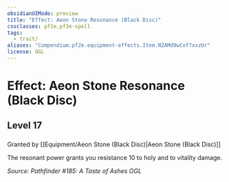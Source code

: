 ```yaml
---
obsidianUIMode: preview
title: "Effect: Aeon Stone Resonance (Black Disc)"
cssclasses: pf2e,pf2e-spell
tags:
  - trait/
aliases: "Compendium.pf2e.equipment-effects.Item.NZAMd9wCof7xxzUr"
license: OGL
---
```

# Effect: Aeon Stone Resonance (Black Disc)
## Level 17
### 






Granted by [[Equipment/Aeon Stone (Black Disc)|Aeon Stone (Black Disc)]]

The resonant power grants you resistance 10 to holy and to vitality damage.

*Source: Pathfinder #185: A Taste of Ashes*
*OGL*